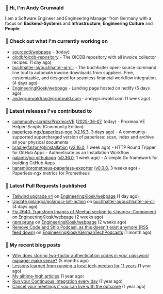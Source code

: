 ### 👋 Hi, I'm Andy Grunwald

I am a Software Engineer and Engineering Manager from Germany with a focus on **Backend-Systems** and **Infrastructure**, **Engineering Culture** and **People**.

### 👷 Check out what I'm currently working on


- [sourcectl/webpage](https://github.com/sourcectl/webpage) -  (today)
- [oicdb/oicdb-repository](https://github.com/oicdb/oicdb-repository) - The OICDB repository with all invoice collector recipes. (1 day ago)
- [buchhalter-ai/buchhalter-ai-cli](https://github.com/buchhalter-ai/buchhalter-ai-cli) - The buchhalter open-source command line tool to automate invoice downloads from suppliers. Free, customizable, and designed for seamless financial workflow integration. (4 days ago)
- [EngineeringKiosk/webpage](https://github.com/EngineeringKiosk/webpage) - Landing page hosted on netlify (5 days ago)
- [andygrunwald/andygrunwald.com](https://github.com/andygrunwald/andygrunwald.com) - andygrunwald.com (1 week ago)

### 🔭 Latest releases I've contributed to


- [community-scripts/ProxmoxVE](https://github.com/community-scripts/ProxmoxVE) ([2025-06-07](https://github.com/community-scripts/ProxmoxVE/releases/tag/2025-06-07), today) - Proxmox VE Helper-Scripts (Community Edition) 
- [paperless-ngx/paperless-ngx](https://github.com/paperless-ngx/paperless-ngx) ([v2.16.3](https://github.com/paperless-ngx/paperless-ngx/releases/tag/v2.16.3), 3 days ago) - A community-supported supercharged version of paperless: scan, index and archive all your physical documents
- [bradleyfalzon/ghinstallation](https://github.com/bradleyfalzon/ghinstallation) ([v2.16.0](https://github.com/bradleyfalzon/ghinstallation/releases/tag/v2.16.0), 1 week ago) - HTTP Round Tripper for GitHub Apps - Authenticate as an Installation Workflow
- [palantir/go-githubapp](https://github.com/palantir/go-githubapp) ([v0.36.0](https://github.com/palantir/go-githubapp/releases/tag/v0.36.0), 1 week ago) - A simple Go framework for building GitHub Apps
- [hansmi/prometheus-paperless-exporter](https://github.com/hansmi/prometheus-paperless-exporter) ([v0.0.8](https://github.com/hansmi/prometheus-paperless-exporter/releases/tag/v0.0.8), 3 weeks ago) - Paperless-ngx metrics for Prometheus

### 🔨 Latest Pull Requests I published


- [Tailwind upgrade v4](https://github.com/EngineeringKiosk/webpage/pull/1074) on [EngineeringKiosk/webpage](https://github.com/EngineeringKiosk/webpage) (1 day ago)
- [Update golangci/golangci-lint-action](https://github.com/buchhalter-ai/buchhalter-ai-cli/pull/156) on [buchhalter-ai/buchhalter-ai-cli](https://github.com/buchhalter-ai/buchhalter-ai-cli) (4 days ago)
- [Fix #640: Transform Images of Meetup section to &lt;Image&gt;-Component](https://github.com/EngineeringKiosk/webpage/pull/1064) on [EngineeringKiosk/webpage](https://github.com/EngineeringKiosk/webpage) (2 weeks ago)
- [npm prune](https://github.com/EngineeringKiosk/webpage/pull/1063) on [EngineeringKiosk/webpage](https://github.com/EngineeringKiosk/webpage) (2 weeks ago)
- [Remove Code and Ship Podcast, as this doesn&#39;t exist anymore (RSS feed down)](https://github.com/EngineeringKiosk/GermanTechPodcasts/pull/333) on [EngineeringKiosk/GermanTechPodcasts](https://github.com/EngineeringKiosk/GermanTechPodcasts) (1 month ago)

### 📝 My recent blog posts


- [Why does storing two-factor authentication codes in your password manager make sense?](https://andygrunwald.com/blog/why-does-storing-two-factor-authentication-codes-in-your-password-manager-make-sense/) (5 months ago)
- [Lessons learned from running a local tech meetup for 11 years](https://andygrunwald.com/blog/lessons-learned-from-running-a-local-tech-meetup-for-11-years/) (1 year ago)
- [My alltime-high articles](https://andygrunwald.com/blog/my-all-time-high-articles/) (1 year ago)
- [Run your Continuous Integration every day](https://andygrunwald.com/blog/run-your-continuous-integration-every-day/) (1 year ago)
- [Cancel your meetings if you can live with the outcome](https://andygrunwald.com/blog/cancel-your-meetings-if-you-can-live-with-the-outcome/) (1 year ago)

